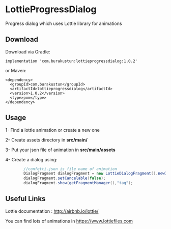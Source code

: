 # LottieProgressDialog
Progress dialog which uses Lottie library for animations

## Download

Download via Gradle:

```
implementation 'com.burakustun:lottieprogressdialog:1.0.2'
```

or Maven:

```
<dependency>
  <groupId>com.burakustun</groupId>
  <artifactId>lottieprogressdialog</artifactId>
  <version>1.0.2</version>
  <type>pom</type>
</dependency>
```

## Usage

1- Find a lottie animation or create a new one

2- Create assets directory in **src/main/**

3- Put your json file of animation in **src/main/assets**

4- Create a dialog using:

```java
        //confetti.json is file name of animation
        DialogFragment dialogFragment = new LottieDialogFragment().newInstance("confetti.json"); 
        dialogFragment.setCancelable(false);
        dialogFragment.show(getFragmentManager(),"tag");
```

## Useful Links

Lottie documentation : http://airbnb.io/lottie/

You can find lots of animations in https://www.lottiefiles.com
